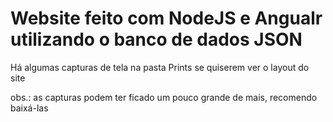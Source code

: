 # Website feito com NodeJS e Angualr utilizando o banco de dados JSON

Há algumas capturas de tela na pasta Prints se quiserem ver o layout do site

obs.: as capturas podem ter ficado um pouco grande de mais, recomendo baixá-las
